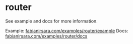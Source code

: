 # router

See example and docs for more information.

Example: <a href="http://fabianirsara.com/examples/router/example">fabianirsara.com/examples/router/example</a>
Docs: <a href="http://fabianirsara.com/examples/router/docs">fabianirsara.com/examples/router/docs</a>